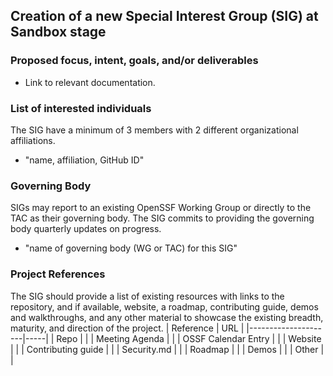 ## Creation of a new Special Interest Group (SIG) at Sandbox stage

### Proposed focus, intent, goals, and/or deliverables

  * Link to relevant documentation.

### List of interested individuals
The SIG have a minimum of 3 members with 2 different organizational affiliations.
  * "name, affiliation, GitHub ID"

### Governing Body
SIGs may report to an existing OpenSSF Working Group or directly to the TAC as their governing body. The SIG commits to providing the governing body quarterly updates on progress.
  * "name of governing body (WG or TAC) for this SIG"

### Project References
The SIG should provide a list of existing resources with links to the repository, and if available, website, a roadmap, contributing guide, demos and walkthroughs, and any other material to showcase the existing breadth, maturity, and direction of the project.
| Reference           | URL |
|---------------------|-----|
| Repo                |     |
| Meeting Agenda      |     |
| OSSF Calendar Entry |     |
| Website             |     |
| Contributing guide  |     |
| Security.md         |     |
| Roadmap             |     |
| Demos               |     |
| Other               |     |
